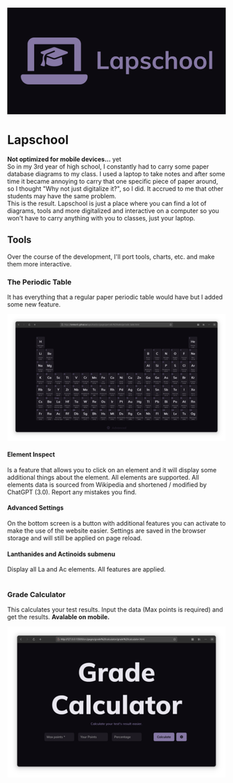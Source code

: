 ![periodic-table.png](.github/banner.png)

# Lapschool
**Not optimized for mobile devices...** yet
<br>
So in my 3rd year of high school, I constantly had to carry
                        some paper database diagrams to my class. I used a laptop to take notes and after some time it
                        became annoying to carry that one specific piece of paper around, so I thought "Why not just
                        digitalize it?", so I did. It accrued to me that other students may have the same problem.
                        <br>
                        This is the result. Lapschool is just a place where you can find a lot of diagrams, tools and more 
                        digitalized and interactive on a computer so you won't have to carry anything with you to classes,
                        just your laptop.
## Tools
Over the course of the development, I'll port tools, charts, etc. and make them more interactive.
<br>

### The Periodic Table
It has everything that a regular paper periodic table would have but I added some new feature.
<br>

![periodic-table.png](.github/periodic-table.png)
#### Element Inspect
Is a feature that allows you to click on an element and it will display some additional things about the element. All elements are supported. All elements data is sourced from Wikipedia and shortened / modified by ChatGPT (3.0). Report any mistakes you find.


#### Advanced Settings
On the bottom screen is a button with additional features you can activate to make the use of the website easier. Settings are saved in the browser storage and will still be applied on page reload.

#### Lanthanides and Actinoids submenu
Display all La and Ac elements. All features are applied.
<br>
<br>


### Grade Calculator
This calculates your test results. Input the data (Max points is required) and get the results. **Avalable on mobile.**
<br>

![periodic-table.png](.github/grade-calculator.png)


